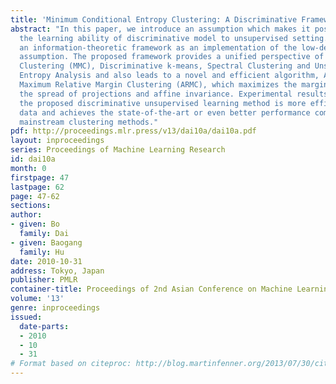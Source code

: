 ```yaml
---
title: 'Minimum Conditional Entropy Clustering: A Discriminative Framework for Clustering'
abstract: "In this paper, we introduce an assumption which makes it possible to extend
  the learning ability of discriminative model to unsupervised setting. We propose
  an information-theoretic framework as an implementation of the low-density separation
  assumption. The proposed framework provides a unified perspective of Maximum Margin
  Clustering (MMC), Discriminative k-means, Spectral Clustering and Unsupervised Renyi\x81fs
  Entropy Analysis and also leads to a novel and efficient algorithm, Accelerated
  Maximum Relative Margin Clustering (ARMC), which maximizes the margin while considering
  the spread of projections and affine invariance. Experimental results show that
  the proposed discriminative unsupervised learning method is more efficient in utilizing
  data and achieves the state-of-the-art or even better performance compared with
  mainstream clustering methods."
pdf: http://proceedings.mlr.press/v13/dai10a/dai10a.pdf
layout: inproceedings
series: Proceedings of Machine Learning Research
id: dai10a
month: 0
firstpage: 47
lastpage: 62
page: 47-62
sections: 
author:
- given: Bo
  family: Dai
- given: Baogang
  family: Hu
date: 2010-10-31
address: Tokyo, Japan
publisher: PMLR
container-title: Proceedings of 2nd Asian Conference on Machine Learning
volume: '13'
genre: inproceedings
issued:
  date-parts:
  - 2010
  - 10
  - 31
# Format based on citeproc: http://blog.martinfenner.org/2013/07/30/citeproc-yaml-for-bibliographies/
---
```

